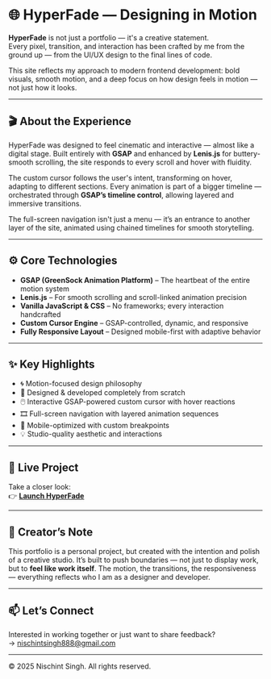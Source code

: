# 🌐 HyperFade — Designing in Motion

**HyperFade** is not just a portfolio — it's a creative statement.  
Every pixel, transition, and interaction has been crafted by me from the ground up — from the UI/UX design to the final lines of code.

This site reflects my approach to modern frontend development: bold visuals, smooth motion, and a deep focus on how design feels in motion — not just how it looks.

---

## 🎬 About the Experience

HyperFade was designed to feel cinematic and interactive — almost like a digital stage. Built entirely with **GSAP** and enhanced by **Lenis.js** for buttery-smooth scrolling, the site responds to every scroll and hover with fluidity.

The custom cursor follows the user's intent, transforming on hover, adapting to different sections. Every animation is part of a bigger timeline — orchestrated through **GSAP’s timeline control**, allowing layered and immersive transitions.

The full-screen navigation isn't just a menu — it’s an entrance to another layer of the site, animated using chained timelines for smooth storytelling.

---

## ⚙️ Core Technologies

- **GSAP (GreenSock Animation Platform)** – The heartbeat of the entire motion system
- **Lenis.js** – For smooth scrolling and scroll-linked animation precision
- **Vanilla JavaScript & CSS** – No frameworks; every interaction handcrafted
- **Custom Cursor Engine** – GSAP-controlled, dynamic, and responsive
- **Fully Responsive Layout** – Designed mobile-first with adaptive behavior

---

## ✨ Key Highlights

- 🌀 Motion-focused design philosophy  
- 🎯 Designed & developed completely from scratch  
- 🖱️ Interactive GSAP-powered custom cursor with hover reactions  
- 🎞️ Full-screen navigation with layered animation sequences  
- 📱 Mobile-optimized with custom breakpoints  
- 💡 Studio-quality aesthetic and interactions

---

## 🚀 Live Project

Take a closer look:  
👉 **[Launch HyperFade](https://your-vercel-url.vercel.app)**

---

## 📌 Creator’s Note

This portfolio is a personal project, but created with the intention and polish of a creative studio. It’s built to push boundaries — not just to display work, but to **feel like work itself**. 
The motion, the transitions, the responsiveness — everything reflects who I am as a designer and developer.

---

## 📫 Let’s Connect

Interested in working together or just want to share feedback?  
→ [nischintsingh888@gmail.com](mailto:nischintsingh888@gmail.com)

---

© 2025 Nischint Singh. All rights reserved.
